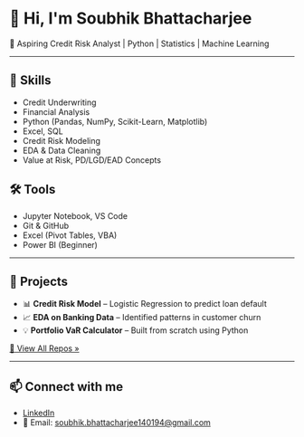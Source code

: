 # 👋 Hi, I'm Soubhik Bhattacharjee

🎯 Aspiring Credit Risk Analyst | Python | Statistics | Machine Learning

---

## 💼 Skills
- Credit Underwriting
- Financial Analysis
- Python (Pandas, NumPy, Scikit-Learn, Matplotlib)
- Excel, SQL
- Credit Risk Modeling
- EDA & Data Cleaning
- Value at Risk, PD/LGD/EAD Concepts

## 🛠️ Tools
- Jupyter Notebook, VS Code
- Git & GitHub
- Excel (Pivot Tables, VBA)
- Power BI (Beginner)

---

## 📘 Projects
- 📊 **Credit Risk Model** – Logistic Regression to predict loan default
- 📈 **EDA on Banking Data** – Identified patterns in customer churn
- 💡 **Portfolio VaR Calculator** – Built from scratch using Python

[🔗 View All Repos »](https://github.com/Soubhik-Bh?tab=repositories)

---

## 📫 Connect with me
- [LinkedIn](https://www.linkedin.com/in/soubhik-bhattacharjee-04428310a/)
- 📧 Email: soubhik.bhattacharjee140194@gmail.com
